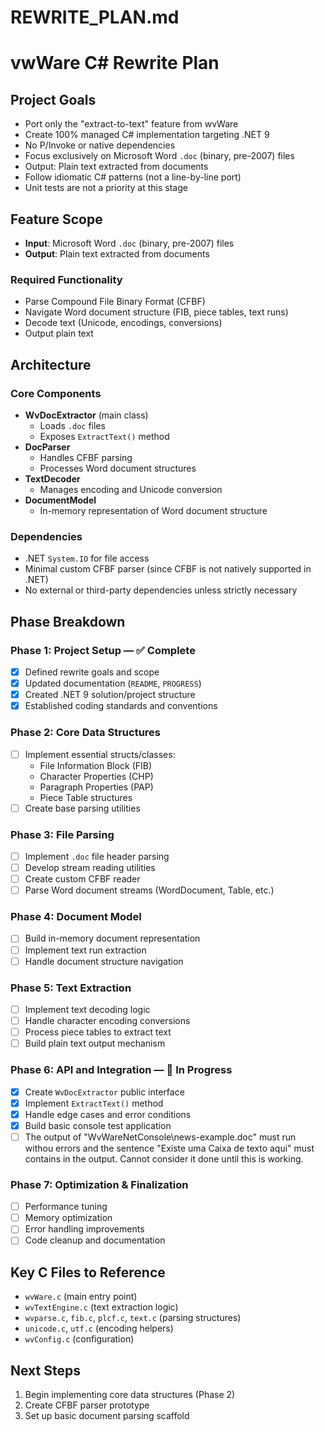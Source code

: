 # REWRITE_PLAN.md

# vwWare C# Rewrite Plan

## Project Goals

- Port only the "extract-to-text" feature from wvWare
- Create 100% managed C# implementation targeting .NET 9
- No P/Invoke or native dependencies
- Focus exclusively on Microsoft Word `.doc` (binary, pre-2007) files
- Output: Plain text extracted from documents
- Follow idiomatic C# patterns (not a line-by-line port)
- Unit tests are not a priority at this stage

## Feature Scope

- **Input**: Microsoft Word `.doc` (binary, pre-2007) files
- **Output**: Plain text extracted from documents

### Required Functionality

- Parse Compound File Binary Format (CFBF)
- Navigate Word document structure (FIB, piece tables, text runs)
- Decode text (Unicode, encodings, conversions)
- Output plain text

## Architecture

### Core Components
- **WvDocExtractor** (main class)
  - Loads `.doc` files
  - Exposes `ExtractText()` method
- **DocParser**
  - Handles CFBF parsing
  - Processes Word document structures
- **TextDecoder**
  - Manages encoding and Unicode conversion
- **DocumentModel**
  - In-memory representation of Word document structure

### Dependencies

- .NET `System.IO` for file access
- Minimal custom CFBF parser (since CFBF is not natively supported in .NET)
- No external or third-party dependencies unless strictly necessary

## Phase Breakdown

### Phase 1: Project Setup — ✅ Complete

- [x] Defined rewrite goals and scope
- [x] Updated documentation (`README`, `PROGRESS`)
- [x] Created .NET 9 solution/project structure
- [x] Established coding standards and conventions

### Phase 2: Core Data Structures

- [ ] Implement essential structs/classes:
  - File Information Block (FIB)
  - Character Properties (CHP)
  - Paragraph Properties (PAP)
  - Piece Table structures
- [ ] Create base parsing utilities

### Phase 3: File Parsing

- [ ] Implement `.doc` file header parsing
- [ ] Develop stream reading utilities
- [ ] Create custom CFBF reader
- [ ] Parse Word document streams (WordDocument, Table, etc.)

### Phase 4: Document Model

- [ ] Build in-memory document representation
- [ ] Implement text run extraction
- [ ] Handle document structure navigation

### Phase 5: Text Extraction

- [ ] Implement text decoding logic
- [ ] Handle character encoding conversions
- [ ] Process piece tables to extract text
- [ ] Build plain text output mechanism

### Phase 6: API and Integration — 🚧 In Progress

- [x] Create `WvDocExtractor` public interface
- [x] Implement `ExtractText()` method
- [x] Handle edge cases and error conditions
- [x] Build basic console test application
- [ ] The output of "WvWareNetConsole\news-example.doc" must run withou errors and the sentence "Existe uma Caixa de texto aqui" must contains in the output. Cannot consider it done until this is working.

### Phase 7: Optimization & Finalization

- [ ] Performance tuning
- [ ] Memory optimization
- [ ] Error handling improvements
- [ ] Code cleanup and documentation

## Key C Files to Reference
- `wvWare.c` (main entry point)
- `wvTextEngine.c` (text extraction logic)
- `wvparse.c`, `fib.c`, `plcf.c`, `text.c` (parsing structures)
- `unicode.c`, `utf.c` (encoding helpers)
- `wvConfig.c` (configuration)

## Next Steps
1. Begin implementing core data structures (Phase 2)
2. Create CFBF parser prototype
3. Set up basic document parsing scaffold
